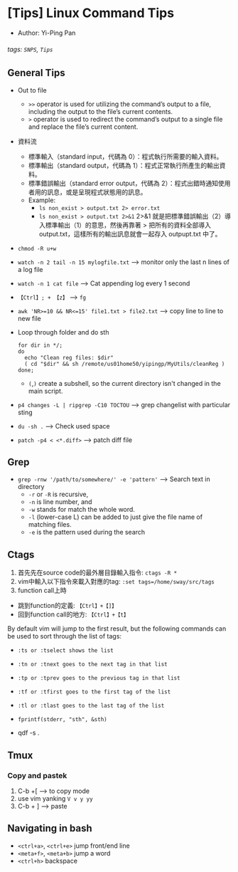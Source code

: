 # [Tips] Linux Command Tips 
* Author: Yi-Ping Pan

###### tags: `SNPS`, `Tips`


## General Tips

* Out to file
  * `>>` operator is used for utilizing the command’s output to a file, including the output to the file’s current contents.
  * `>` operator is used to redirect the command’s output to a single file and replace the file’s current content. 
* 資料流
  * 標準輸入（standard input，代碼為 0）：程式執行所需要的輸入資料。
  * 標準輸出（standard output，代碼為 1）：程式正常執行所產生的輸出資料。
  * 標準錯誤輸出（standard error output，代碼為 2）：程式出錯時通知使用者用的訊息，或是呈現程式狀態用的訊息。
  * Example: 
    * `ls non_exist > output.txt 2> error.txt`
    * `ls non_exist > output.txt 2>&1` 
      2>&1 就是把標準錯誤輸出（2）導入標準輸出（1）的意思，然後再靠著 > 把所有的資料全部導入 output.txt，這樣所有的輸出訊息就會一起存入 outpupt.txt 中了。
* `chmod -R u+w`
* `watch -n 2 tail -n 15 mylogfile.txt` --> monitor only the last n lines of a log file
* `watch -n 1 cat file` --> Cat appending log every 1 second
*  `【Ctrl】; + 【z】` -->  `fg`
* `awk 'NR>=10 && NR<=15' file1.txt > file2.txt` --> copy line to line to new file
* Loop through folder and do sth

  ```shell@
  for dir in */;
  do
    echo "Clean reg files: $dir"
    ( cd "$dir" && sh /remote/us01home50/yipingp/MyUtils/cleanReg )
  done;
  ```

  * `(`,`)` create a subshell, so the current directory isn't changed in the main script.
* `p4 changes -L | ripgrep -C10 TOCTOU` --> grep changelist with particular sting

* `du -sh .` --> Check used space
* `patch -p4 < <*.diff>` --> patch diff file

## Grep

* `grep -rnw '/path/to/somewhere/' -e 'pattern'` --> Search text in directory
  * `-r` or `-R` is recursive,
  * `-n` is line number, and
  * `-w` stands for match the whole word.
  * `-l` (lower-case L) can be added to just give the file name of matching files.
  * `-e` is the pattern used during the search

## Ctags

1. 首先先在source code的最外層目錄輸入指令: `ctags -R *`
2. vim中輸入以下指令來載入對應的tag: `:set tags=/home/sway/src/tags`
3. function call上時
  * 跳到function的定義: `【Ctrl】+【]】`
  * 回到function call的地方: `【Ctrl】+【t】`

By default vim will jump to the first result, but the following commands can be used to sort through the list of tags:

* `:ts or :tselect shows the list`
* `:tn or :tnext goes to the next tag in that list`
* `:tp or :tprev goes to the previous tag in that list`
* `:tf or :tfirst goes to the first tag of the list`
* `:tl or :tlast goes to the last tag of the list`

* `fprintf(stderr, "sth", &sth)`
* qdf -s .

## Tmux

### Copy and pastek

1. C-b +\[  --> to copy mode
2. use vim yanking `V v y yy`
3. C-b + \] --> paste

## Navigating in bash

* `<ctrl+a>`, `<ctrl+e>` jump front/end line
* `<meta+f>`, `<meta+b>` jump a word
* `<ctrl+h>` backspace